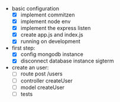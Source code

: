 - basic configuration
  - [x] implement commitzen
  - [x] implement node env
  - [x] implement the express listen
  - [x] create app.js and index.js
  - [x] running on development

- first step:
  - [x] config mongodb instance
  - [x] disconnect database instance sigterm
  
- create an user:
  - [ ] route post /users
  - [ ] controller createUser
  - [ ] model createUser
  - [ ] tests
